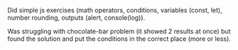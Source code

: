 Did simple js exercises (math operators, conditions, variables (const, let), number rounding, outputs (alert, console(log)). 

Was struggling with chocolate-bar problem (it showed 2 results at once) but found the solution and put the conditions in the correct place (more or less).
